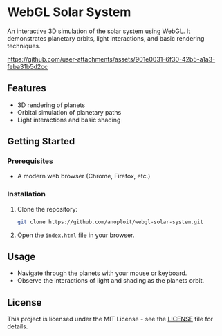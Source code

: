 # WebGL Solar System

An interactive 3D simulation of the solar system using WebGL. It demonstrates planetary orbits, light interactions, and basic rendering techniques. 

https://github.com/user-attachments/assets/901e0031-6f30-42b5-a1a3-feba31b5d2cc

## Features

- 3D rendering of planets
- Orbital simulation of planetary paths
- Light interactions and basic shading

## Getting Started

### Prerequisites
- A modern web browser (Chrome, Firefox, etc.)

### Installation

1. Clone the repository:
   ```bash
   git clone https://github.com/anoploit/webgl-solar-system.git
   ```

2. Open the `index.html` file in your browser.

## Usage

- Navigate through the planets with your mouse or keyboard.
- Observe the interactions of light and shading as the planets orbit.

## License

This project is licensed under the MIT License - see the [LICENSE](LICENSE) file for details.
